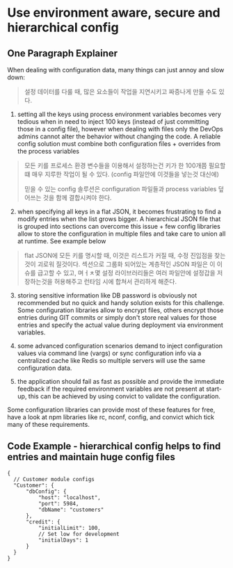 # Use environment aware, secure and hierarchical config

## One Paragraph Explainer
When dealing with configuration data, many things can just annoy and slow down:


> 설정 데이터를 다룰 때, 많은 요소들이 작업을 지연시키고 짜증나게 만들 수도 있다.


1. setting all the keys using process environment variables becomes very tedious when in need to inject 100 keys (instead of just committing those in a config file), however when dealing with files only the DevOps admins cannot alter the behavior without changing the code. A reliable config solution must combine both configuration files + overrides from the process variables


> 모든 키를 프로세스 환경 변수들을 이용해서 설정하는건 키가 한 100개쯤 필요할 떄 매우 지루한 작업이 될 수 있다. (config 파일안에 이것들을 넣는것 대신에)
> 
> 믿을 수 있는 config 솔루션은 configuration 파일들과 process variables 덮어쓰는 것을 함께 결합시켜야 한다.


2. when specifying all keys in a flat JSON, it becomes frustrating to find a modify entries when the list grows bigger. A hierarchical JSON file that is grouped into sections can overcome this issue + few config libraries allow to store the configuration in multiple files and take care to union all at runtime. See example below


> flat JSON에 모든 키를 명시할 때, 이것은 리스트가 커질 때, 수정 진입점을 찾는것이 괴로워 질것이다.
> 섹션으로 그룹화 되어있는 계층적인 JSON 파일은 이 이슈를 급고할 수 있고, 며ㅓㅊ몇 설정 라이브러리들은 여러 파일안에 설정갑을 저장하는것을 허용해주고 런타임 시에 합쳐서 관리하게 해준다.


3. storing sensitive information like DB password is obviously not recommended but no quick and handy solution exists for this challenge. Some configuration libraries allow to encrypt files, others encrypt those entries during GIT commits or simply don't store real values for those entries and specify the actual value during deployment via environment variables.


4. some advanced configuration scenarios demand to inject configuration values via command line (vargs) or sync configuration info via a centralized cache like Redis so multiple servers will use the same configuration data.


5. the application should fail as fast as possible and provide the immediate feedback if the required environment variables are not present at start-up, this can be achieved by using convict to validate the configuration.

Some configuration libraries can provide most of these features for free, have a look at npm libraries like rc, nconf, config, and convict which tick many of these requirements.


## Code Example - hierarchical config helps to find entries and maintain huge config files
```
{
  // Customer module configs
  "Customer": {
      "dbConfig": {
          "host": "localhost",
          "port": 5984,
          "dbName": "customers"
      },
      "credit": {
          "initialLimit": 100,
          // Set low for development
          "initialDays": 1
      }
  }
}
```
